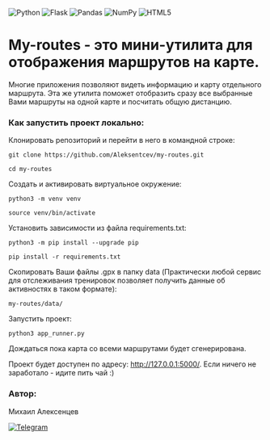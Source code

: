 ![Python](https://img.shields.io/badge/python-3670A0?style=for-the-badge&logo=python&logoColor=ffdd54) ![Flask](https://img.shields.io/badge/flask-%23000.svg?style=for-the-badge&logo=flask&logoColor=white) ![Pandas](https://img.shields.io/badge/pandas-%23150458.svg?style=for-the-badge&logo=pandas&logoColor=white) ![NumPy](https://img.shields.io/badge/numpy-%23013243.svg?style=for-the-badge&logo=numpy&logoColor=white) ![HTML5](https://img.shields.io/badge/html5-%23E34F26.svg?style=for-the-badge&logo=html5&logoColor=white)

# My-routes - это мини-утилита для отображения маршрутов на карте. 

Многие приложения позволяют видеть информацию и карту отдельного маршрута. Эта же утилита поможет отобразить сразу все выбранные Вами маршруты на одной карте и посчитать общую дистанцию.

### Как запустить проект локально:

Клонировать репозиторий и перейти в него в командной строке:

```
git clone https://github.com/Aleksentcev/my-routes.git
```

```
cd my-routes
```

Cоздать и активировать виртуальное окружение:

```
python3 -m venv venv
```
```
source venv/bin/activate
```

Установить зависимости из файла requirements.txt:

```
python3 -m pip install --upgrade pip
```

```
pip install -r requirements.txt
```

Скопировать Ваши файлы .gpx в папку data (Практически любой сервис для отслеживания тренировок позволяет получить данные об активностях в таком формате):

```
my-routes/data/
```

Запустить проект:

```
python3 app_runner.py
```

Дождаться пока карта со всеми маршрутами будет сгенерирована.

Проект будет доступен по адресу: http://127.0.0.1:5000/. Если ничего не заработало - идите пить чай :)

### Автор:

Михаил Алексенцев

[![Telegram](https://img.shields.io/badge/aleksentcev-2CA5E0?style=for-the-badge&logo=telegram&logoColor=white&link=https://t.me/aleksentcev)](https://t.me/aleksentcev)

